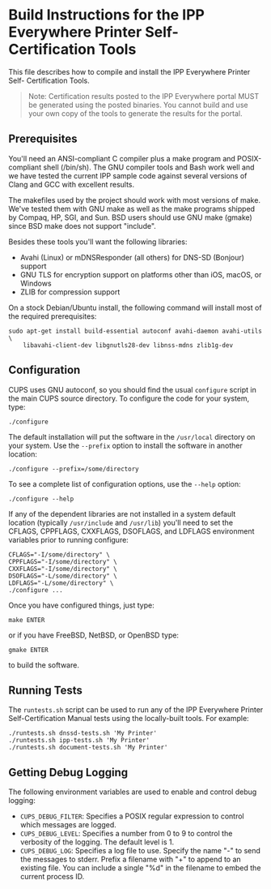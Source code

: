 Build Instructions for the IPP Everywhere Printer Self-Certification Tools
==========================================================================

This file describes how to compile and install the IPP Everywhere Printer Self-
Certification Tools.

> Note: Certification results posted to the IPP Everywhere portal MUST be
> generated using the posted binaries.  You cannot build and use your own copy
> of the tools to generate the results for the portal.


Prerequisites
-------------

You'll need an ANSI-compliant C compiler plus a make program and POSIX-compliant
shell (/bin/sh).  The GNU compiler tools and Bash work well and we have tested
the current IPP sample code against several versions of Clang and GCC with
excellent results.

The makefiles used by the project should work with most versions of make.  We've
tested them with GNU make as well as the make programs shipped by Compaq, HP,
SGI, and Sun.  BSD users should use GNU make (gmake) since BSD make does not
support "include".

Besides these tools you'll want the following libraries:

- Avahi (Linux) or mDNSResponder (all others) for DNS-SD (Bonjour) support
- GNU TLS for encryption support on platforms other than iOS, macOS, or Windows
- ZLIB for compression support

On a stock Debian/Ubuntu install, the following command will install most of the
required prerequisites:

    sudo apt-get install build-essential autoconf avahi-daemon avahi-utils \
        libavahi-client-dev libgnutls28-dev libnss-mdns zlib1g-dev


Configuration
-------------

CUPS uses GNU autoconf, so you should find the usual `configure` script in the
main CUPS source directory.  To configure the code for your system, type:

    ./configure

The default installation will put the software in the `/usr/local` directory on
your system.  Use the `--prefix` option to install the software in another
location:

    ./configure --prefix=/some/directory

To see a complete list of configuration options, use the `--help` option:

    ./configure --help

If any of the dependent libraries are not installed in a system default location
(typically `/usr/include` and `/usr/lib`) you'll need to set the CFLAGS,
CPPFLAGS, CXXFLAGS, DSOFLAGS, and LDFLAGS environment variables prior to running
configure:

    CFLAGS="-I/some/directory" \
    CPPFLAGS="-I/some/directory" \
    CXXFLAGS="-I/some/directory" \
    DSOFLAGS="-L/some/directory" \
    LDFLAGS="-L/some/directory" \
    ./configure ...

Once you have configured things, just type:

    make ENTER

or if you have FreeBSD, NetBSD, or OpenBSD type:

    gmake ENTER

to build the software.


Running Tests
-------------

The `runtests.sh` script can be used to run any of the IPP Everywhere Printer
Self-Certification Manual tests using the locally-built tools.  For example:

    ./runtests.sh dnssd-tests.sh 'My Printer'
    ./runtests.sh ipp-tests.sh 'My Printer'
    ./runtests.sh document-tests.sh 'My Printer'


Getting Debug Logging
---------------------

The following environment variables are used to enable and control debug
logging:

- `CUPS_DEBUG_FILTER`: Specifies a POSIX regular expression to control which
  messages are logged.
- `CUPS_DEBUG_LEVEL`: Specifies a number from 0 to 9 to control the verbosity of
  the logging. The default level is 1.
- `CUPS_DEBUG_LOG`: Specifies a log file to use.  Specify the name "-" to send
  the messages to stderr.  Prefix a filename with "+" to append to an existing
  file.  You can include a single "%d" in the filename to embed the current
  process ID.
